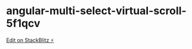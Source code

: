 # angular-multi-select-virtual-scroll-5f1qcv

[Edit on StackBlitz ⚡️](https://stackblitz.com/edit/angular-multi-select-virtual-scroll-5f1qcv)